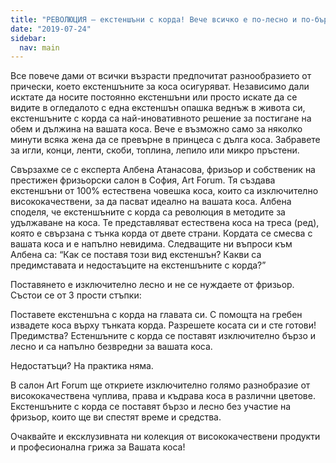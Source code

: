 ```yaml
---
title: "РЕВОЛЮЦИЯ – екстеншъни с корда! Вече всичко е по-лесно и по-бързо!"
date: "2019-07-24"
sidebar:
  nav: main
---
```


Все повече дами от всички възрасти предпочитат разнообразието от прически, което екстеншъните за коса осигуряват. Независимо дали исктате да носите постоянно екстеншъни или просто искате да се видите в огледалото с една екстеншън опашка веднъж в живота си, екстеншъните с корда са най-иновативното решение за постигане на обем и дължина на вашата коса. Вече е възможно само за няколко минути всяка жена да се превърне в принцеса с дълга коса. Забравете за игли, конци, ленти, скоби, топлина, лепило или микро пръстени.

Свързахме се с експерта Албена Атанасова, фризьор и собственик на престижен фризьорски салон в София, Art Forum. Тя създава екстеншъни от 100% естествена човешка коса, които са изключително висококачествени, за да пасват идеално на вашата коса. Албена споделя, че екстеншъните с корда са революция в методите за удължаване на коса. Те представляват естествена коса на треса (ред), която е свързана с тънка корда от двете страни. Кордата се смесва с вашата коса и е напълно невидима. Следващите ни въпроси към Албена са: “Как се поставя този вид екстеншън? Какви са предимставата и недостаъците на екстеншъните с корда?”

Поставянето е изключително лесно и не се нуждаете от фризьор. Състои се от 3 прости стъпки:

Поставете екстеншъна с корда на главата си.
С помощта на гребен извадете коса върху тънката корда.
Разрешете косата си и сте готови!
Предимства? Естеншъните с корда се поставят изключително бързо и лесно и са напълно безвредни за вашата коса.

Недостатъци? На практика няма.

В салон Art Forum ще откриете изключително голямо разнобразие от висококачествена чуплива, права и къдрaва коса в различни цветове. Екстеншъните с корда се поставят бързо и лесно без участие на фризьор, които ще ви спестят време и средства.

Очаквайте и ексклузивната ни колекция от висококачествени продукти и професионална грижа за Вашата коса!
